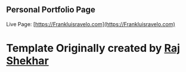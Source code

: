 ## Personal Portfolio Page

Live Page: [https://Frankluisravelo.com](https://Frankluisravelo.com)

# Template Originally created by [Raj Shekhar](https://github.com/rajshekhar26)
